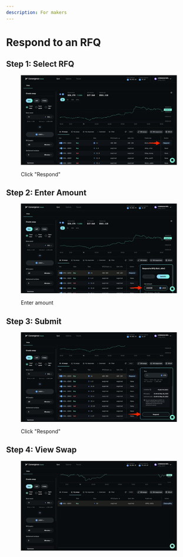 ```yaml
---
description: For makers
---
```


# Respond to an RFQ

## Step 1: Select RFQ

<figure><img src="../.gitbook/assets/rfq-respond-button.png" alt=""><figcaption><p>Click "Respond"</p></figcaption></figure>

## Step 2: Enter Amount

<figure><img src="../.gitbook/assets/rfq-respond-amount.png" alt=""><figcaption><p>Enter amount</p></figcaption></figure>

## Step 3: Submit

<figure><img src="../.gitbook/assets/rfq-respond.png" alt=""><figcaption><p>Click "Respond"</p></figcaption></figure>

## Step 4: View Swap

<figure><img src="../.gitbook/assets/rfq-cleanup.png" alt=""><figcaption></figcaption></figure>
